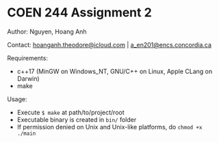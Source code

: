# COEN 244 Assignment 2

Author: Nguyen, Hoang Anh

Contact: hoanganh.theodore@icloud.com | a_en201@encs.concordia.ca

Requirements:

-   c++17 (MinGW on Windows_NT, GNU/C++ on Linux, Apple CLang on Darwin)
-   make

Usage:

-   Execute `$ make` at path/to/project/root
-   Executable binary is created in `bin/` folder
-   If permission denied on Unix and Unix-like platforms, do `chmod +x ./main`
